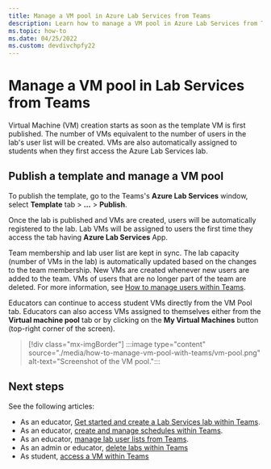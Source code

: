 ```yaml
---
title: Manage a VM pool in Azure Lab Services from Teams
description: Learn how to manage a VM pool in Azure Lab Services from Teams. 
ms.topic: how-to
ms.date: 04/25/2022
ms.custom: devdivchpfy22
---
```


# Manage a VM pool in Lab Services from Teams

Virtual Machine (VM) creation starts as soon as the template VM is first published.
The number of VMs equivalent to the number of users in the lab's user list will be created. VMs are also automatically assigned to students when they first access the Azure Lab Services lab.

## Publish a template and manage a VM pool

To publish the template, go to the Teams's **Azure Lab Services** window, select **Template** tab > **...** > **Publish**.

Once the lab is published and VMs are created, users will be automatically registered to the lab. Lab VMs will be assigned to users the first time they access the tab having **Azure Lab Services** App.

Team membership and lab user list are kept in sync. The lab capacity (number of VMs in the lab) is automatically updated based on the changes to the team membership. New VMs are created whenever new users are added to the team. VMs of users that are no longer part of the team are deleted. For more information, see [How to manage users within Teams](how-to-manage-user-lists-within-teams.md).

Educators can continue to access student VMs directly from the VM Pool tab. Educators can also access VMs assigned to themselves either from the **Virtual machine pool** tab or by clicking on the **My Virtual Machines** button (top-right corner of the screen).

> [!div class="mx-imgBorder"]
> :::image type="content" source="./media/how-to-manage-vm-pool-with-teams/vm-pool.png" alt-text="Screenshot of the VM pool.":::

## Next steps

See the following articles:

- As an educator, [Get started and create a Lab Services lab within Teams](how-to-get-started-create-lab-within-teams.md).
- As an educator, [create and manage schedules within Teams](how-to-create-schedules-within-teams.md).
- As an educator, [manage lab user lists from Teams](how-to-manage-user-lists-within-teams.md).
- As an admin or educator, [delete labs within Teams](how-to-delete-lab-within-teams.md)
- As student, [access a VM within Teams](how-to-access-vm-for-students-within-teams.md)
